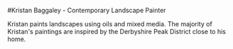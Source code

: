 #Kristan Baggaley - Contemporary Landscape Painter

Kristan paints landscapes using oils and mixed media. The majority of Kristan's paintings are inspired by the Derbyshire Peak District close to his home. 
